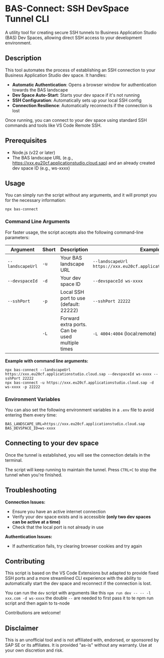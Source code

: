 # BAS-Connect: SSH DevSpace Tunnel CLI

A utility tool for creating secure SSH tunnels to Business Application Studio (BAS) Dev Spaces, allowing direct SSH access to your development environment.

## Description

This tool automates the process of establishing an SSH connection to your Business Application Studio dev space. It handles:

- **Automatic Authentication**: Opens a browser window for authentication towards the BAS landscape
- **Dev Space Auto-Start**: Starts your dev space if it's not running
- **SSH Configuration**: Automatically sets up your local SSH config
- **Connection Resilience**: Automatically reconnects if the connection is lost

Once running, you can connect to your dev space using standard SSH commands and tools like VS Code Remote SSH.

## Prerequisites

- Node.js (v22 or later)
- The BAS landscape URL (e.g., https://xxx.eu20cf.applicationstudio.cloud.sap) and an already created dev space ID (e.g., ws-xxxx)
## Usage

You can simply run the script without any arguments, and it will prompt you for the necessary information:

```shell script
npx bas-connect
```

### Command Line Arguments

For faster usage, the script accepts also the following command-line parameters:

| Argument         | Short | Description                                     | Example                                                         |
|------------------|-------|-------------------------------------------------|-----------------------------------------------------------------|
| `--landscapeUrl` | `-u`  | Your BAS landscape URL                          | `--landscapeUrl https://xxx.eu20cf.applicationstudio.cloud.sap` |
| `--devspaceId`   | `-d`  | Your dev space ID                               | `--devspaceId ws-xxxx`                                          |
| `--sshPort`      | `-p`  | Local SSH port to use (default: 22222)          | `--sshPort 22222`                                               |
|                  | `-L`  | Forward extra ports. Can be used multiple times | `-L 4004:4004` (local:remote)                                                |   

**Example with command line arguments:**
```shell script
npx bas-connect --landscapeUrl https://xxx.eu20cf.applicationstudio.cloud.sap --devspaceId ws-xxxx --sshPort 22222
npx bas-connect -u https://xxx.eu20cf.applicationstudio.cloud.sap -d ws-xxxx -p 22222
```

### Environment Variables
You can also set the following environment variables in a `.env` file to avoid entering them every time:
```shell
BAS_LANDSCAPE_URL=https://xxx.eu20cf.applicationstudio.cloud.sap
BAS_DEVSPACE_ID=ws-xxxx
```

## Connecting to your dev space

Once the tunnel is established, you will see the connection details in the terminal.  

The script will keep running to maintain the tunnel. Press `CTRL+C` to stop the tunnel when you're finished.

## Troubleshooting

**Connection Issues:**
- Ensure you have an active internet connection
- Verify your dev space exists and is accessible **(only two dev spaces can be active at a time)**
- Check that the local port is not already in use

**Authentication Issues:**
- If authentication fails, try clearing browser cookies and try again

## Contributing
This script is based on the VS Code Extensions but adapted to provide fixed SSH ports and a more streamlined CLI experience
with the ability to automatically start the dev space and reconnect if the connection is lost.

You can run the `dev` script with arguments like this `npm run dev -- -- -l xxx.com -d ws-xxxx` the double `--` are needed to
first pass it to te npm run script and then again to ts-node

Contributions are welcome! 

## Disclaimer
This is an unofficial tool and is not affiliated with, endorsed, or sponsored by SAP SE or its affiliates. It is provided "as-is" without any warranty. Use at your own discretion and risk.
